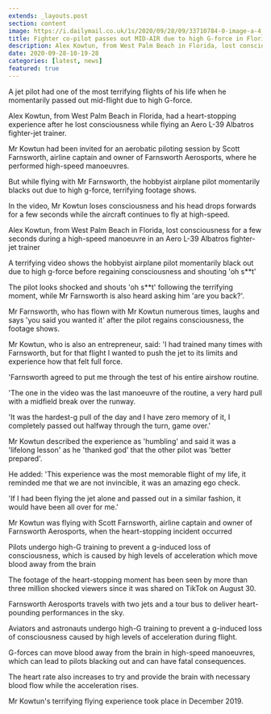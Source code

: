 ```yaml
---
extends: _layouts.post
section: content
image: https://i.dailymail.co.uk/1s/2020/09/28/09/33710784-0-image-a-4_1601282763012.jpg 
title: Fighter co-pilot passes out MID-AIR due to high G-force in Florida 
description: Alex Kowtun, from West Palm Beach in Florida, lost consciousness during a high-speed manoeuvre in a jet plane. The hobbyist pilot passed out due to high g-force, a terrifying video shows. 
date: 2020-09-28-10-19-28 
categories: [latest, news] 
featured: true 
--- 
```

A jet pilot had one of the most terrifying flights of his life when he momentarily passed out mid-flight due to high G-force. 

Alex Kowtun, from West Palm Beach in Florida, had a heart-stopping experience after he lost consciousness while flying an Aero L-39 Albatros fighter-jet trainer.

Mr Kowtun had been invited for an aerobatic piloting session by Scott Farnsworth, airline captain and owner of Farnsworth Aerosports, where he performed high-speed manoeuvres.

But while flying with Mr Farnsworth, the hobbyist airplane pilot momentarily blacks out due to high g-force, terrifying footage shows.

In the video, Mr Kowtun loses consciousness and his head drops forwards for a few seconds while the aircraft continues to fly at high-speed.

Alex Kowtun, from West Palm Beach in Florida, lost consciousness for a few seconds during a high-speed manoeuvre in an Aero L-39 Albatros fighter-jet trainer

A terrifying video shows the hobbyist airplane pilot momentarily black out due to high g-force before regaining consciousness and shouting 'oh s**t'

The pilot looks shocked and shouts 'oh s**t' following the terrifying moment, while Mr Farnsworth is also heard asking him 'are you back?'. 

Mr Farnsworth, who has flown with Mr Kowtun numerous times, laughs and says 'you said you wanted it' after the pilot regains consciousness, the footage shows.

Mr Kowtun, who is also an entrepreneur, said: 'I had trained many times with Farnsworth, but for that flight I wanted to push the jet to its limits and experience how that felt full force.

'Farnsworth agreed to put me through the test of his entire airshow routine.

'The one in the video was the last manoeuvre of the routine, a very hard pull with a midfield break over the runway.

'It was the hardest-g pull of the day and I have zero memory of it, I completely passed out halfway through the turn, game over.'

Mr Kowtun described the experience as 'humbling' and said it was a 'lifelong lesson' as he 'thanked god' that the other pilot was 'better prepared'.

He added: 'This experience was the most memorable flight of my life, it reminded me that we are not invincible, it was an amazing ego check.

'If I had been flying the jet alone and passed out in a similar fashion, it would have been all over for me.' 

Mr Kowtun was flying with Scott Farnsworth, airline captain and owner of Farnsworth Aerosports, when the heart-stopping incident occurred

Pilots undergo high-G training to prevent a g-induced loss of consciousness, which is caused by high levels of acceleration which move blood away from the brain

The footage of the heart-stopping moment has been seen by more than three million shocked viewers since it was shared on TikTok on August 30. 

Farnsworth Aerosports travels with two jets and a tour bus to deliver heart-pounding performances in the sky.

Aviators and astronauts undergo high-G training to prevent a g-induced loss of consciousness caused by high levels of acceleration during flight.

G-forces can move blood away from the brain in high-speed manoeuvres, which can lead to pilots blacking out and can have fatal consequences.

The heart rate also increases to try and provide the brain with necessary blood flow while the acceleration rises.

Mr Kowtun's terrifying flying experience took place in December 2019.


